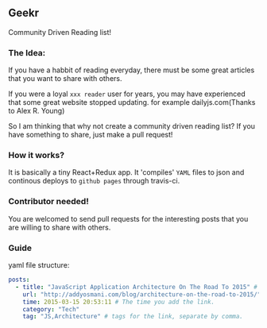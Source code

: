 Geekr
---------
Community Driven Reading list!

### The Idea:
If you have a habbit of reading everyday, there must be some great articles that you want to share with others.

If you were a loyal `xxx reader` user for years, you may have experienced that some great website stopped updating.
for example dailyjs.com(Thanks to  Alex R. Young)

So I am thinking that why not create a community driven reading list? If you have something to share, just make a pull request!

### How it works?

It is basically a tiny React+Redux app. It 'compiles' `YAML` files to json and continous deploys to `github pages` through travis-ci.


### Contributor needed!

You are welcomed to send pull requests for the interesting posts that you are willing to share with others.

###  Guide

yaml file structure:

```yml
posts:
  - title: "JavaScript Application Architecture On The Road To 2015" # title of the post
    url: "http://addyosmani.com/blog/architecture-on-the-road-to-2015/" #link for the post
    time: 2015-03-15 20:53:11 # The time you add the link.
    category: "Tech"
    tag: "JS,Architecture" # tags for the link, separate by comma.
```
